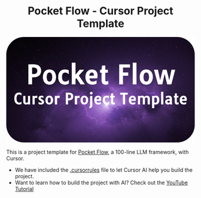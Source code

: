 <h1 align="center">Pocket Flow - Cursor Project Template</h1>

<p align="center">
  <img 
    src="./assets/banner.png" width="600"
  />
</p>
    
This is a project template for [Pocket Flow](https://github.com/The-Pocket/PocketFlow), a 100-line LLM framework, with Cursor.

- We have included the [.cursorrules](.cursorrules) file to let Cursor AI help you build the project.
- Want to learn how to build the project with AI? Check out the [YouTube Tutorial](https://www.youtube.com/@ZacharyLLM?sub_confirmation=1)
